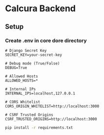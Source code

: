# Calcura Backend

## Setup

### Create .env in core dore directory


```.dotenv
# Django Secret Key
SECRET_KEY=your-secret-key

# Debug mode (True/False)
DEBUG=True

# Allowed Hosts
ALLOWED_HOSTS=*

# Internal IPs
INTERNAL_IPS=localhost,127.0.0.1

# CORS Whitelist
CORS_ORIGIN_WHITELIST=http://localhost:3000

# CSRF Trusted Origins
CSRF_TRUSTED_ORIGINS=http://localhost:3000

```

```bash
pip install -r requirements.txt

```